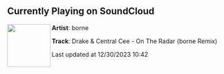 ## Currently Playing on SoundCloud

[<img align="left" width="100" src="https://i1.sndcdn.com/artworks-ERH7mEriduTRMAEt-vN2zLQ-t500x500.jpg">](https://soundcloud.com/bornemusicc/drake-central-cee-on-the-radar-borne-remix-2)

**Artist**: borne 

**Track**: Drake & Central Cee - On The Radar (borne Remix)

Last updated at 12/30/2023 10:42
